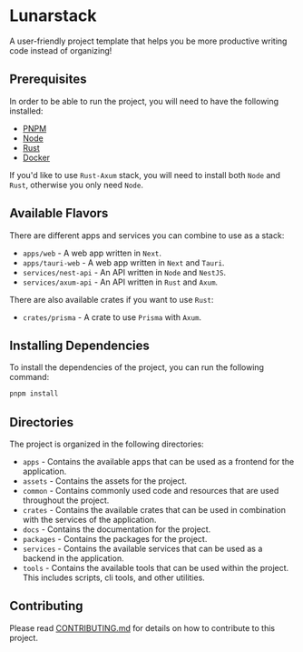 # Lunarstack

A user-friendly project template that helps you be more productive writing code instead of organizing!

## Prerequisites

In order to be able to run the project, you will need to have the following installed:

-   [PNPM](https://pnpm.io/)
-   [Node](https://nodejs.org/)
-   [Rust](https://www.rust-lang.org/)
-   [Docker](https://www.docker.com/)

If you'd like to use `Rust-Axum` stack, you will need to install both `Node` and `Rust`, otherwise you only need `Node`.

## Available Flavors

There are different apps and services you can combine to use as a stack:

-   `apps/web` - A web app written in `Next`.
-   `apps/tauri-web` - A web app written in `Next` and `Tauri`.
-   `services/nest-api` - An API written in `Node` and `NestJS`.
-   `services/axum-api` - An API written in `Rust` and `Axum`.

There are also available crates if you want to use `Rust`:

-   `crates/prisma` - A crate to use `Prisma` with `Axum`.

## Installing Dependencies

To install the dependencies of the project, you can run the following command:

```bash
pnpm install
```

## Directories

The project is organized in the following directories:

-   `apps` - Contains the available apps that can be used as a frontend for the application.
-   `assets` - Contains the assets for the project.
-   `common` - Contains commonly used code and resources that are used throughout the project.
-   `crates` - Contains the available crates that can be used in combination with the services of the application.
-   `docs` - Contains the documentation for the project.
-   `packages` - Contains the packages for the project.
-   `services` - Contains the available services that can be used as a backend in the application.
-   `tools` - Contains the available tools that can be used within the project. This includes scripts, cli tools, and other utilities.

## Contributing

Please read [CONTRIBUTING.md](CONTRIBUTING.md) for details on how to contribute to this project.
